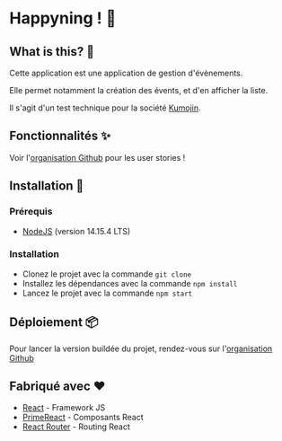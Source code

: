# Happyning ! 📅

## What is this? 🤔

Cette application est une application de gestion d'évènements.

Elle permet notamment la création des évents, et d'en afficher la liste.

Il s'agit d'un test technique pour la société [Kumojin](https://kumojin.com/).

## Fonctionnalités ✨

Voir l'[organisation Github](https://github.com/kumojin-happyning) pour les user stories !

## Installation 🚀

### Prérequis

- [NodeJS](https://nodejs.org/en/) (version 14.15.4 LTS)

### Installation

- Clonez le projet avec la commande `git clone`
- Installez les dépendances avec la commande `npm install`
- Lancez le projet avec la commande `npm start`

## Déploiement 📦

Pour lancer la version buildée du projet, rendez-vous sur l'[organisation Github](https://github.com/kumojin-happyning)

## Fabriqué avec ❤️

- [React](https://reactjs.org/) - Framework JS
- [PrimeReact](https://www.primefaces.org/primereact/) - Composants React
- [React Router](https://reactrouter.com/) - Routing React
